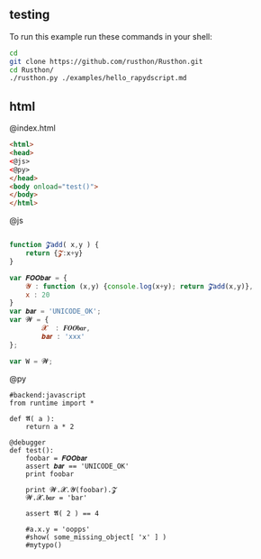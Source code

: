 testing
-------

To run this example run these commands in your shell:

```bash
cd
git clone https://github.com/rusthon/Rusthon.git
cd Rusthon/
./rusthon.py ./examples/hello_rapydscript.md
```

html
----
<script src="~/ace-builds/src-min/ace.js" type="text/javascript"></script>
<script src="~/ace-builds/src-min/theme-monokai.js" type="text/javascript"></script>
<script src="~/ace-builds/src-min/worker-javascript.js" type="text/javascript"></script>
<script src="~/ace-builds/src-min/mode-javascript.js" type="text/javascript"></script>


@index.html
```html
<html>
<head>
<@js>
<@py>
</head>
<body onload="test()">
</body>
</html>
```

@js
```javascript

function 𝓩add( x,y ) {
	return {𝓩:x+y}
}

var 𝑭𝑶𝑶𝒃𝒂𝒓 = {
	𝓨 : function (x,y) {console.log(x+y); return 𝓩add(x,y)},
	x : 20
}
var 𝒃𝒂𝒓 = 'UNICODE_OK';
var 𝓦 = {
		𝓧  : 𝑭𝑶𝑶𝒃𝒂𝒓,
		𝒃𝒂𝒓 : 'xxx'
};

var W = 𝓦;

```


@py
```rusthon
#backend:javascript
from runtime import *

def 𝕬( a ):
	return a * 2

@debugger
def test():
	foobar = 𝑭𝑶𝑶𝒃𝒂𝒓
	assert 𝒃𝒂𝒓 == 'UNICODE_OK'
	print foobar

	print 𝓦.𝓧.𝓨(foobar).𝓩
	𝓦.𝓧.𝒃𝒂𝒓 = 'bar'

	assert 𝕬( 2 ) == 4

	#a.x.y = 'oopps'
	#show( some_missing_object[ 'x' ] )
	#mytypo()

```
